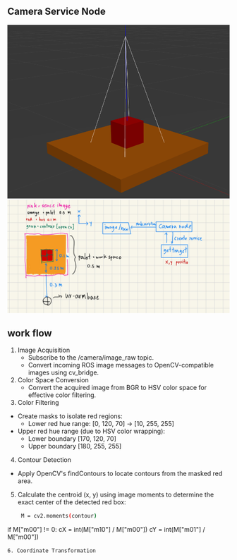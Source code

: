 
## Camera Service Node

![camera](https://github.com/DenWaritthon/ur_move_ws/blob/camera/pictures/camera.png)
![system](https://github.com/DenWaritthon/ur_move_ws/blob/camera/pictures/overview.png)

## work flow
1. Image Acquisition
   - Subscribe to the /camera/image_raw topic.
   - Convert incoming ROS image messages to OpenCV-compatible images using cv_bridge.
2. Color Space Conversion
   - Convert the acquired image from BGR to HSV color space for effective color filtering.
3. Color Filtering
- Create masks to isolate red regions:
   - Lower red hue range: [0, 120, 70] → [10, 255, 255]
- Upper red hue range (due to HSV color wrapping):
  - Lower boundary [170, 120, 70]
  - Upper boundary [180, 255, 255]
4. Contour Detection
- Apply OpenCV's findContours to locate contours from the masked red area.
  
5. Calculate the centroid (x, y) using image moments to determine the exact center of the detected red box:
   ``` bash 
    M = cv2.moments(contour)
  if M["m00"] != 0:
      cX = int(M["m10"] / M["m00"])
      cY = int(M["m01"] / M["m00"])
   ```
6. Coordinate Transformation
